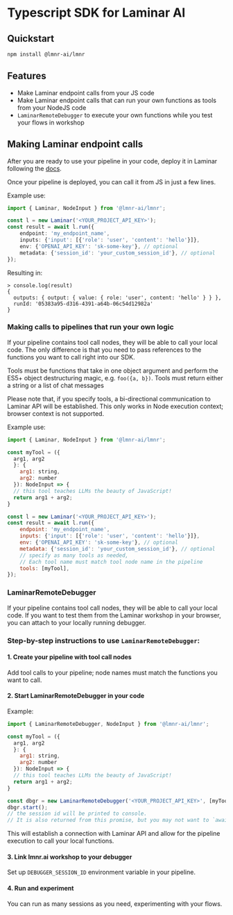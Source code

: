 # Typescript SDK for Laminar AI

## Quickstart

```sh
npm install @lmnr-ai/lmnr
```

## Features

- Make Laminar endpoint calls from your JS code
- Make Laminar endpoint calls that can run your own functions as tools from your NodeJS code
- `LaminarRemoteDebugger` to execute your own functions while you test your flows in workshop

## Making Laminar endpoint calls

After you are ready to use your pipeline in your code, deploy it in Laminar following the [docs](https://docs.lmnr.ai/pipeline/run-save-deploy#deploying-a-pipeline-version).

Once your pipeline is deployed, you can call it from JS in just a few lines.

Example use:

```typescript
import { Laminar, NodeInput } from '@lmnr-ai/lmnr';

const l = new Laminar('<YOUR_PROJECT_API_KEY>');
const result = await l.run({
    endpoint: 'my_endpoint_name',
    inputs: {'input': [{'role': 'user', 'content': 'hello'}]},
    env: {'OPENAI_API_KEY': 'sk-some-key'}, // optional
    metadata: {'session_id': 'your_custom_session_id'}, // optional
});
```

Resulting in:

```typecript
> console.log(result)
{
  outputs: { output: { value: { role: 'user', content: 'hello' } } },
  runId: '05383a95-d316-4391-a64b-06c54d12982a'
}
```

### Making calls to pipelines that run your own logic

If your pipeline contains tool call nodes, they will be able to call your local code.
The only difference is that you need to pass references
to the functions you want to call right into our SDK.

Tools must be functions that take in one object argument and perform
the ES5+ object destructuring magic, e.g. `foo({a, b})`. Tools must return
either a string or a list of chat messages

Please note that, if you specify tools, a bi-directional communication to Laminar API will be established.
This only works in Node execution context; browser context is not supported.

Example use:

```js
import { Laminar, NodeInput } from '@lmnr-ai/lmnr';

const myTool = ({
  arg1, arg2
  }: {
    arg1: string,
    arg2: number
  }): NodeInput => {
  // this tool teaches LLMs the beauty of JavaScript!
  return arg1 + arg2;
}

const l = new Laminar('<YOUR_PROJECT_API_KEY>');
const result = await l.run({
    endpoint: 'my_endpoint_name',
    inputs: {'input': [{'role': 'user', 'content': 'hello'}]},
    env: {'OPENAI_API_KEY': 'sk-some-key'}, // optional
    metadata: {'session_id': 'your_custom_session_id'}, // optional
    // specify as many tools as needed,
    // Each tool name must match tool node name in the pipeline
    tools: [myTool],
});
```

### LaminarRemoteDebugger

If your pipeline contains tool call nodes, they will be able to call your local code.
If you want to test them from the Laminar workshop in your browser, you can attach to your
locally running debugger.

### Step-by-step instructions to use `LaminarRemoteDebugger`:

#### 1. Create your pipeline with tool call nodes

Add tool calls to your pipeline; node names must match the functions you want to call.

#### 2. Start LaminarRemoteDebugger in your code

Example:

```js
import { LaminarRemoteDebugger, NodeInput } from '@lmnr-ai/lmnr';

const myTool = ({
  arg1, arg2
  }: {
    arg1: string,
    arg2: number
  }): NodeInput => {
  // this tool teaches LLMs the beauty of JavaScript!
  return arg1 + arg2;
}

const dbgr = new LaminarRemoteDebugger('<YOUR_PROJECT_API_KEY>', [myTool]);
dbgr.start();
// the session id will be printed to console.
// It is also returned from this promise, but you may not want to `await` it
```

This will establish a connection with Laminar API and allow for the pipeline execution
to call your local functions.

#### 3. Link lmnr.ai workshop to your debugger

Set up `DEBUGGER_SESSION_ID` environment variable in your pipeline.

#### 4. Run and experiment

You can run as many sessions as you need, experimenting with your flows.

